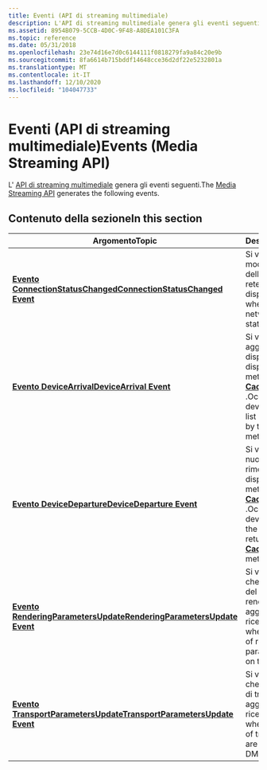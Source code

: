 ```yaml
---
title: Eventi (API di streaming multimediale)
description: L'API di streaming multimediale genera gli eventi seguenti.
ms.assetid: 8954B079-5CCB-4D0C-9F48-A8DEA101C3FA
ms.topic: reference
ms.date: 05/31/2018
ms.openlocfilehash: 23e74d16e7d0c6144111f0818279fa9a84c20e9b
ms.sourcegitcommit: 8fa6614b715bddf14648cce36d2df22e5232801a
ms.translationtype: MT
ms.contentlocale: it-IT
ms.lasthandoff: 12/10/2020
ms.locfileid: "104047733"
---
```

# <a name="events-media-streaming-api"></a><span data-ttu-id="0b966-103">Eventi (API di streaming multimediale)</span><span class="sxs-lookup"><span data-stu-id="0b966-103">Events (Media Streaming API)</span></span>

<span data-ttu-id="0b966-104">L' [API di streaming multimediale](media-streaming-api-portal.md) genera gli eventi seguenti.</span><span class="sxs-lookup"><span data-stu-id="0b966-104">The [Media Streaming API](media-streaming-api-portal.md) generates the following events.</span></span>

## <a name="in-this-section"></a><span data-ttu-id="0b966-105">Contenuto della sezione</span><span class="sxs-lookup"><span data-stu-id="0b966-105">In this section</span></span>



| <span data-ttu-id="0b966-106">Argomento</span><span class="sxs-lookup"><span data-stu-id="0b966-106">Topic</span></span>                                                                           | <span data-ttu-id="0b966-107">Descrizione</span><span class="sxs-lookup"><span data-stu-id="0b966-107">Description</span></span>                                                                                                                                              |
|---------------------------------------------------------------------------------|----------------------------------------------------------------------------------------------------------------------------------------------------------|
| [<span data-ttu-id="0b966-108">**Evento ConnectionStatusChanged**</span><span class="sxs-lookup"><span data-stu-id="0b966-108">**ConnectionStatusChanged Event**</span></span>](connectionstatuschanged.md)<br/>     | <span data-ttu-id="0b966-109">Si verifica in seguito alla modifica dello stato della connessione di rete del dispositivo.</span><span class="sxs-lookup"><span data-stu-id="0b966-109">Occurs when the device s network connection status changes.</span></span><br/>                                                                                   |
| [<span data-ttu-id="0b966-110">**Evento DeviceArrival**</span><span class="sxs-lookup"><span data-stu-id="0b966-110">**DeviceArrival Event**</span></span>](devicearrival.md)<br/>                         | <span data-ttu-id="0b966-111">Si verifica quando viene aggiunto un nuovo dispositivo all'elenco di dispositivi restituiti dal metodo [**CachedDevices**](idevicecontroller-cacheddevices.md) .</span><span class="sxs-lookup"><span data-stu-id="0b966-111">Occurs when a new device is added to the list of devices returned by the [**CachedDevices**](idevicecontroller-cacheddevices.md) method.</span></span><br/>     |
| [<span data-ttu-id="0b966-112">**Evento DeviceDeparture**</span><span class="sxs-lookup"><span data-stu-id="0b966-112">**DeviceDeparture Event**</span></span>](devicedeparture.md)<br/>                     | <span data-ttu-id="0b966-113">Si verifica quando un nuovo dispositivo viene rimosso dall'elenco di dispositivi restituiti dal metodo [**CachedDevices**](idevicecontroller-cacheddevices.md) .</span><span class="sxs-lookup"><span data-stu-id="0b966-113">Occurs when a new device is removed from the list of devices returned by the [**CachedDevices**](idevicecontroller-cacheddevices.md) method.</span></span><br/> |
| [<span data-ttu-id="0b966-114">**Evento RenderingParametersUpdate**</span><span class="sxs-lookup"><span data-stu-id="0b966-114">**RenderingParametersUpdate Event**</span></span>](renderingparametersupdate.md)<br/> | <span data-ttu-id="0b966-115">Si verifica ogni volta che un set di parametri del controllo di rendering viene aggiornato in ricevitore.</span><span class="sxs-lookup"><span data-stu-id="0b966-115">Occurs whenever any of a set of rendering control parameters are updated on the DMR.</span></span><br/>                                                          |
| [<span data-ttu-id="0b966-116">**Evento TransportParametersUpdate**</span><span class="sxs-lookup"><span data-stu-id="0b966-116">**TransportParametersUpdate Event**</span></span>](transportparametersupdate.md)<br/> | <span data-ttu-id="0b966-117">Si verifica ogni volta che un set di parametri di trasporto viene aggiornato in ricevitore.</span><span class="sxs-lookup"><span data-stu-id="0b966-117">Occurs whenever any of a set of transport parameters are updated on the DMR.</span></span><br/>                                                                  |



 

 

 





